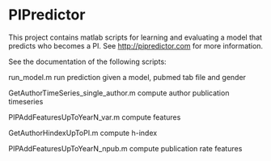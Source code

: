 PIPredictor
===========
This project contains matlab scripts for learning and evaluating a model that predicts who becomes a PI. See http://pipredictor.com for more information. 


See the documentation of the following scripts:

run_model.m
    run prediction given a model, pubmed tab file and gender
    
GetAuthorTimeSeries_single_author.m
    compute author publication timeseries
    
PIPAddFeaturesUpToYearN_var.m
    compute features
    
GetAuthorHindexUpToPI.m
    compute h-index
    
PIPAddFeaturesUpToYearN_npub.m
    compute publication rate features
